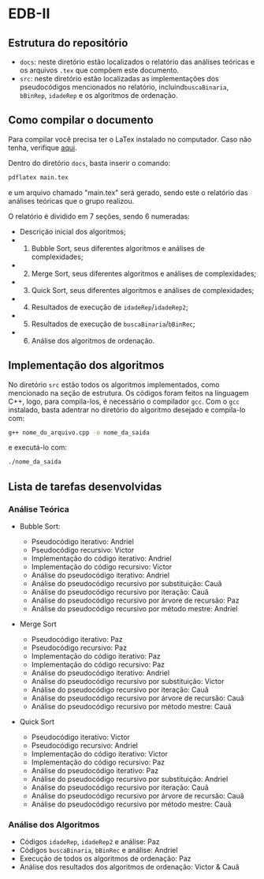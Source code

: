 # EDB-II
## Estrutura do repositório
* `docs`: neste diretório estão localizados o relatório das análises teóricas e os arquivos `.tex` que compõem este documento. 
* `src`: neste diretório estão localizadas as implementações dos pseudocódigos mencionados no relatório, incluind`buscaBinaria`, `bBinRep`, `idadeRep` e os algoritmos de ordenação. 

## Como compilar o documento
Para compilar você precisa ter o LaTex instalado no computador. Caso não tenha, verifique [aqui](https://www.latex-project.org/get/).

Dentro do diretório `docs`, basta inserir o comando:

```bash
pdflatex main.tex
```
e um arquivo chamado "main.tex" será gerado, sendo este o relatório das análises teóricas que o grupo realizou.

O relatório é dividido em 7 seções, sendo 6 numeradas:
* Descrição inicial dos algoritmos;
* 1. Bubble Sort, seus diferentes algoritmos e análises de complexidades;
* 2. Merge Sort, seus diferentes algoritmos e análises de complexidades;
* 3. Quick Sort, seus diferentes algoritmos e análises de complexidades;
* 4. Resultados de execução de `idadeRep`/`idadeRep2`;
* 5. Resultados de execução de `buscaBinaria`/`bBinRec`;
* 6. Análise dos algoritmos de ordenação.

## Implementação dos algoritmos
No diretório `src` estão todos os algoritmos implementados, como mencionado na seção de estrutura. Os códigos foram feitos na linguagem C++, logo, para compila-los, é necessário o compilador `gcc`. Com o `gcc` instalado, basta adentrar no diretório do algoritmo desejado e compila-lo com:
```bash
g++ nome_do_arquivo.cpp -o nome_da_saida
```
e executá-lo com:
```bash
./nome_da_saida
```

## Lista de tarefas desenvolvidas
### Análise Teórica
* Bubble Sort:
    - Pseudocódigo iterativo: Andriel
    - Pseudocódigo recursivo: Victor 
    - Implementação do código iterativo: Andriel
    - Implementação do código recursivo: Victor 
    - Análise do pseudocódigo iterativo: Andriel
    - Análise do pseudocódigo recursivo por substituição: Cauã 
    - Análise do pseudocódigo recursivo por iteração: Cauã 
    - Análise do pseudocódigo recursivo por árvore de recursão: Paz 
    - Análise do pseudocódigo recursivo por método mestre: Andriel 

* Merge Sort
    - Pseudocódigo iterativo: Paz 
    - Pseudocódigo recursivo: Paz 
    - Implementação do código iterativo: Paz 
    - Implementação do código recursivo: Paz 
    - Análise do pseudocódigo iterativo: Andriel
    - Análise do pseudocódigo recursivo por substituição: Victor 
    - Análise do pseudocódigo recursivo por iteração: Cauã 
    - Análise do pseudocódigo recursivo por árvore de recursão: Cauã 
    - Análise do pseudocódigo recursivo por método mestre: Cauã 

* Quick Sort 
    - Pseudocódigo iterativo: Victor 
    - Pseudocódigo recursivo: Andriel 
    - Implementação do código iterativo: Victor
    - Implementação do código recursivo: Paz 
    - Análise do pseudocódigo iterativo: Paz 
    - Análise do pseudocódigo recursivo por substituição: Andriel 
    - Análise do pseudocódigo recursivo por iteração: Cauã 
    - Análise do pseudocódigo recursivo por árvore de recursão: Cauã 
    - Análise do pseudocódigo recursivo por método mestre: Cauã 

### Análise dos Algoritmos
* Códigos `idadeRep`, `idadeRep2` e análise: Paz
* Códigos `buscaBinaria`, `bBinRec` e análise: Andriel 
* Execução de todos os algoritmos de ordenação: Paz
* Análise dos resultados dos algoritmos de ordenação: Victor & Cauã
